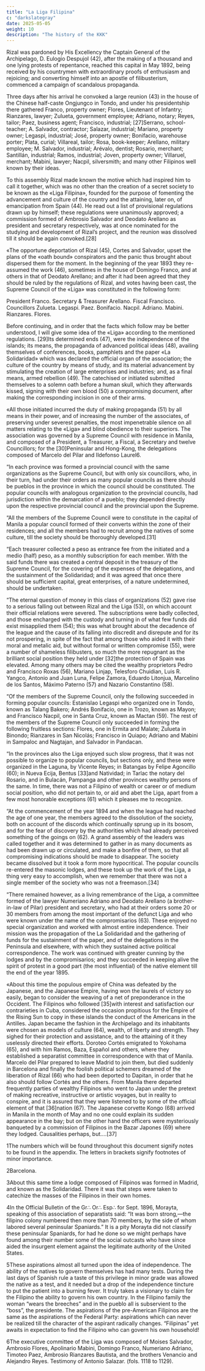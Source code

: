 ```yaml
---
title: "La Liga Filipina"
c: "darkslategray"
date: 2025-05-05
weight: 10
description: "The history of the KKK"
---
```



Rizal was pardoned by His Excellency the Captain General of the Archipelago, D. Eulogio Despujol (42), after the making of a thousand and one lying protests of repentance, reached this capital in May 1892, being received by his countrymen with extraordinary proofs of enthusiasm and rejoicing; and converting himself into an apostle of filibusterism, commenced a campaign of scandalous propaganda.

Three days after his arrival he convoked a large reunion (43) in the house of the Chinese half-caste Ongjungco in Tondo, and under his presidentship there gathered Franco, property owner; Flores, Lieutenant of Infantry; Rianzares, lawyer; Zulueta, government employee; Adriano, notary; Reyes, tailor; Paez, business agent; Francisco, industrial; [27]Serrano, school-teacher; A. Salvador, contractor; Salazar, industrial; Mariano, property owner; Legaspi, industrial; José, property owner; Bonifacio, warehouse porter; Plata, curial; Villareal, tailor; Rosa, book-keeper; Arellano, military employee; M. Salvador, industrial; Arévalo, dentist; Rosario, merchant; Santillán, industrial; Ramos, industrial; Joven, property owner; Villaruel, merchant; Mabini, lawyer; Nacpil, silversmith; and many other Filipinos well known by their ideas. 

To this assembly Rizal made known the motive which had inspired him to call it together, which was no other than the creation of a secret society to be known as the «Liga Filipina», founded for the purpose of fomenting the advancement and culture of the country and the attaining, later on, of emancipation from Spain (44). He read out a list of provisional regulations drawn up by himself; these regulations were unanimously approved; a commission formed of Ambrosio Salvador and Deodato Arellano as president and secretary respectively, was at once nominated for the studying and development of Rizal’s project, and the reunion was dissolved till it should be again convoked.[28]

«The opportune deportation of Rizal (45), Cortes and Salvador, upset the plans of the «oath bound» conspirators and the panic thus brought about dispersed them for the moment. In the beginning of the year 1893 they re-assumed the work (46), sometimes in the house of Domingo Franco, and at others in that of Deodato Arellano; and after it had been agreed that they should be ruled by the regulations of Rizal, and votes having been cast, the Supreme Council of the «Liga» was constituted in the following form:

President		Franco.
Secretary & Treasurer		Arellano.
Fiscal		Francisco.
Councillors		Zulueta.
Legaspi.
Paez.
Bonifacio.
Nacpil.
Adriano.
Mabini.
Rianzares.
Flores.

Before continuing, and in order that the facts which follow may be better understood, I will give some idea of the «Liga» according to the mentioned regulations. [29]Its determined ends (47), were the independence of the islands; its means, the propaganda of advanced political ideas (48), availing themselves of conferences, books, pamphlets and the paper «La Solidaridad» which was declared the official organ of the association; the culture of the country by means of study, and its material advancement by stimulating the creation of large enterprises and industries; and, as a final means, armed rebellion (49). The catechised or initiated submitted themselves to a solemn oath before a human skull, which they afterwards kissed, signing with their own blood (50) a compromising document, after making the corresponding incision in one of their arms.

«All those initiated incurred the duty of making propaganda (51) by all means in their power, and of increasing the number of the associates, of preserving under severest penalties, the most impenetrable silence on all matters relating to the «Liga» and blind obedience to their superiors. The association was governed by a Supreme Council with residence in Manila, and composed of a President, a Treasurer, a Fiscal, a Secretary and twelve Councillors; for the [30]Peninsular and Hong-Kong, the delegations composed of Marcelo del Pilar and Ildefonso Laurel6.

“In each province was formed a provincial council with the same organizations as the Supreme Council, but with only six councillors, who, in their turn, had under their orders as many popular councils as there should be pueblos in the province in which the council should be constituted. The popular councils with analogous organization to the provincial councils, had jurisdiction within the demarcation of a pueblo; they depended directly upon the respective provincial council and the provincial upon the Supreme.

“All the members of the Supreme Council were to constitute in the capital of Manila a popular council formed of their converts within the zone of their residences; and all the members had to recruit among the natives of some culture, till the society should be thoroughly developed.[31]

“Each treasurer collected a peso as entrance fee from the initiated and a medio (half) peso, as a monthly subscription for each member. With the said funds there was created a central deposit in the treasury of the Supreme Council, for the covering of the expenses of the delegations, and the sustainment of the Solidaridad; and it was agreed that once there should be sufficient capital, great enterprises, of a nature undetermined, should be undertaken.

“The eternal question of money in this class of organizations (52) gave rise to a serious falling out between Rizal and the Liga (53), on which account their official relations were severed. The subscriptions were badly collected, and those encharged with the custody and turning in of what few funds did exist misapplied them (54); this was what brought about the decadence of the league and the cause of its falling into discredit and disrepute and for its not prospering, in spite of the fact that among those who aided it with their moral and metalic aid, but without formal or written compromise (55), were a number of shameless filibusters, so much the more repugnant as the brilliant social position they held under [32]the protection of Spain was elevated. Among many others may be cited the wealthy proprietors Pedro and Francisco Roxas (56), Mariano Linjap, Telesforo Chuidian, Luis R. Yangco, Antonio and Juan Luna, Felipe Zamora, Eduardo Litonjua, Marcelino de los Santos, Máximo Paterno (57) and Nazario Constantino (58).

“Of the members of the Supreme Council, only the following succeeded in forming popular councils: Estanislao Legaspi who organized one in Tondo, known as Talang Bakero; Andrés Bonifacio, one in Trozo, known as Mayon; and Francisco Nacpil, one in Santa Cruz, known as Mactan (59). The rest of the members of the Supreme Council only succeeded in forming the following fruitless sections: Flores, one in Ermita and Malate; Zulueta in Binondo; Rianzares in San Nicolás; Francisco in Quiapo; Adriano and Mabini in Sampaloc and Nagtajan, and Salvador in Pandacan.

“In the provinces also the Liga enjoyed such slow progress, that it was not possible to organize to popular councils, but sections only, and these were organized in the Laguna, by Vicente Reyes; in Batangas by Felipe Agoncillo (60); in Nueva Ecija, Bentus [33]and Natividad; in Tarlac the notary del Rosario, and in Bulacán, Pampanga and other provinces wealthy persons of the same. In time, there was not a Filipino of wealth or career or of medium social position, who did not pertain to, or aid and abet the Liga, apart from a few most honorable exceptions (61) which it pleases me to recognize.

“At the commencement of the year 1894 and when the league had reached the age of one year, the members agreed to the dissolution of the society, both on account of the discords which continually sprung up in its bosom, and for the fear of discovery by the authorities which had already perceived something of the goings on (62). A grand assembly of the leaders was called together and it was determined to gather in as many documents as had been drawn up or circulated, and make a bonfire of them, so that all compromising indications should be made to disappear. The society became dissolved but it took a form more hypocritical. The popular councils re-entered the masonic lodges, and these took up the work of the Liga, a thing very easy to accomplish, when we remember that there was not a single member of the society who was not a freemason.[34]

“There remained however, as a living remembrance of the Liga, a committee formed of the lawyer Numeriano Adriano and Deodato Arellano (a brother-in-law of Pilar) president and secretary, who had at their orders some 20 or 30 members from among the most important of the defunct Liga and who were known under the name of the compromisarios (63). These enjoyed no special organization and worked with almost entire independence. Their mission was the propagation of the La Solidaridad and the gathering of funds for the sustainment of the paper, and of the delegations in the Peninsula and elsewhere, with which they sustained active political correspondence. The work was continued with greater cunning by the lodges and by the compromisarios; and they succeeded in keeping alive the spirit of protest in a good part (the most influential) of the native element till the end of the year 1895.

«About this time the populous empire of China was defeated by the Japanese, and the Japanese Empire, having won the laurels of victory so easily, began to consider the weaving of a net of preponderance in the Occident. The Filipinos who followed [35]with interest and satisfaction our contrarieties in Cuba, considered the occasion propitious for the Empire of the Rising Sun to copy in these islands the conduct of the Americans in the Antilles. Japan became the fashion in the Archipelago and its inhabitants were chosen as models of culture (64), wealth, of liberty and strength. They sighed for their protection and assistance, and to the attaining of it they uselessly directed their efforts. Doroteo Cortés emigrated to Yokohama (65), and with him Ramos, Baza, Español and others, where they established a separatist committee in correspondence with that of Manila. Marcelo del Pilar prepared to leave Madrid to join them, but died suddenly in Barcelona and finally the foolish political schemers dreamed of the liberation of Rizal (66) who had been deported to Dapitan, in order that he also should follow Cortés and the others. From Manila there departed frequently parties of wealthy Filipinos who went to Japan under the pretext of making recreative, instructive or artistic voyages, but in reality to conspire, and it is assured that they were listened to by some of the official element of that [36]nation (67). The Japanese corvette Kongo (68) arrived in Manila in the month of May and no one could explain its sudden appearance in the bay; but on the other hand the officers were mysteriously banqueted by a commission of Filipinos in the Bazar Japones (69) where they lodged. Causalities perhaps, but....[37]

1The numbers which will be found throughout this document signify notes to be found in the appendix. The letters in brackets signify footnotes of minor importance.

2Barcelona.

3About this same time a lodge composed of Filipinos was formed in Madrid, and known as the Solidaridad. There it was that steps were taken to catechize the masses of the Filipinos in their own homes.

4In the Official Bulletin of the Gr∴ Or∴ Esp∴ for Sept. 1896, Morayta, speaking of this association of separatists said: “It was born strong,—the filipino colony numbered then more than 70 members, by the side of whom labored several peninsular Spaniards.” It is a pity Morayta did not classify these peninsular Spaniards, for had he done so we might perhaps have found among their number some of the social outcasts who have since aided the insurgent element against the legitimate authority of the United States.

5These aspirations almost all turned upon the idea of independence. The ability of the natives to govern themselves has had many tests. During the last days of Spanish rule a taste of this privilege in minor grade was allowed the native as a test, and it needed but a drop of the independence tincture to put the patient into a burning fever. It truly takes a visionary to claim for the Filipino the ability to govern his own country. In the Filipino family the woman “wears the breeches” and in the pueblo all is subservient to the “boss”, the presidente. The aspirations of the pre-American Filipinos are the same as the aspirations of the Federal Party: aspirations which can never be realized till the character of the aspirant radically changes. “Filipinas” yet awaits in expectation to find the Filipino who can govern his own household!

6The executive committee of the Liga was composed of Moises Salvador, Ambrosio Flores, Apolinario Mabini, Domingo Franco, Numeriano Adriano, Timoteo Paez, Ambrosio Rianzares Bautista, and the brothers Venancio and Alejandro Reyes. Testimony of Antonio Salazar. (fols. 1118 to 1129).

